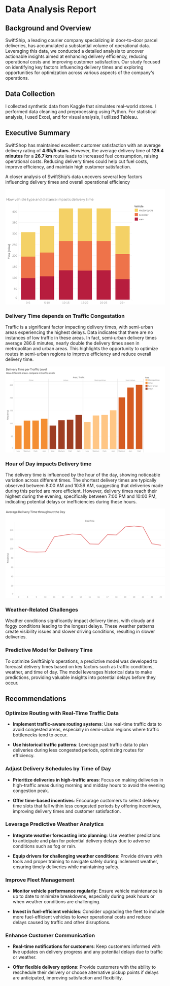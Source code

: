 # Data Analysis Report

## Background and Overview
SwiftShip, a leading courier company specializing in door-to-door parcel deliveries, has accumulated a substantial volume of operational data. Leveraging this data, we conducted a detailed analysis to uncover actionable insights aimed at enhancing delivery efficiency, reducing operational costs  and improving customer satisfaction. Our study focused on identifying key factors influencing delivery times and exploring opportunities for optimization across various aspects of the company's operations. 

## Data Collection
I collected synthetic data from Kaggle that simulates real-world stores. I performed data cleaning and preprocessing using Python. For statistical analysis, I used Excel, and for visual analysis, I utilized Tableau.

## Executive Summary

SwiftShop has maintained excellent customer satisfaction with an average delivery rating of **4.65/5 stars**. However, the average delivery time of **129.4 minutes** for a **26.7 km** route leads to increased fuel consumption, raising operational costs. Reducing delivery times could help cut fuel costs, improve efficiency, and maintain high customer satisfaction.

A closer analysis of SwiftShip’s data uncovers several key factors influencing delivery times and overall operational efficiency


![chart](charts/Sheet2.png)


### Delivery Time depends on Traffic Congestation

Traffic is a significant factor impacting delivery times, with semi-urban areas experiencing the highest delays. Data indicates that there are no instances of low traffic in these areas. In fact, semi-urban delivery times average 286.6 minutes, nearly double the delivery times seen in metropolitan and urban areas. This highlights the opportunity to optimize routes in semi-urban regions to improve efficiency and reduce overall delivery time. 

![chart](charts/Sheet3.png)


### Hour of Day impacts Delivery time

The delivery time is influenced by the hour of the day, showing noticeable variation across different times. The shortest delivery times are typically observed between 8:00 AM and 10:59 AM, suggesting that deliveries made during this period are more efficient. However, delivery times reach their highest during the evening, specifically between 7:00 PM and 10:00 PM, indicating potential delays or inefficiencies during these hours.

![chart](charts/Sheet4.png)


### Weather-Related Challenges 
 Weather conditions significantly impact delivery times, with cloudy and foggy conditions leading to the longest delays. These weather patterns create visibility issues and slower driving conditions, resulting in slower deliveries. 

### Predictive Model for Delivery Time 

To optimize SwiftShip's operations, a predictive model was developed to forecast delivery times based on key factors such as traffic conditions, weather, and time of day. The model leverages historical data to make predictions, providing valuable insights into potential delays before they occur. 

## Recommendations

###  Optimize Routing with Real-Time Traffic Data

- **Implement traffic-aware routing systems**: Use real-time traffic data to avoid congested areas, especially in semi-urban regions where traffic bottlenecks tend to occur.
  
- **Use historical traffic patterns**: Leverage past traffic data to plan deliveries during less congested periods, optimizing routes for efficiency.

###  Adjust Delivery Schedules by Time of Day

- **Prioritize deliveries in high-traffic areas**: Focus on making deliveries in high-traffic areas during morning and midday hours to avoid the evening congestion peak.
  
- **Offer time-based incentives**: Encourage customers to select delivery time slots that fall within less congested periods by offering incentives, improving delivery times and customer satisfaction.

###  Leverage Predictive Weather Analytics

- **Integrate weather forecasting into planning**: Use weather predictions to anticipate and plan for potential delivery delays due to adverse conditions such as fog or rain.
  
- **Equip drivers for challenging weather conditions**: Provide drivers with tools and proper training to navigate safely during inclement weather, ensuring timely deliveries while maintaining safety.

###  Improve Fleet Management

- **Monitor vehicle performance regularly**: Ensure vehicle maintenance is up to date to minimize breakdowns, especially during peak hours or when weather conditions are challenging.
  
- **Invest in fuel-efficient vehicles**: Consider upgrading the fleet to include more fuel-efficient vehicles to lower operational costs and reduce delays caused by traffic and other disruptions.

###  Enhance Customer Communication

- **Real-time notifications for customers**: Keep customers informed with live updates on delivery progress and any potential delays due to traffic or weather.
  
- **Offer flexible delivery options**: Provide customers with the ability to reschedule their delivery or choose alternative pickup points if delays are anticipated, improving satisfaction and flexibility.
